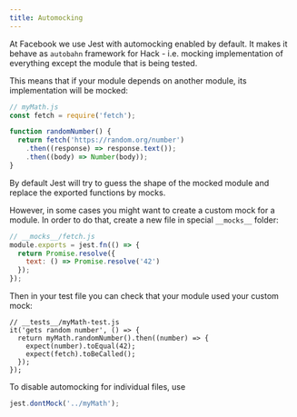 ```yaml
---
title: Automocking
---
```


At Facebook we use Jest with automocking enabled by default. It makes it behave as `autobahn`
framework for Hack - i.e. mocking implementation of everything except the module that is
being tested.

This means that if your module depends on another module, its implementation will be mocked:

```javascript
// myMath.js
const fetch = require('fetch');

function randomNumber() {
  return fetch('https://random.org/number')
    .then((response) => response.text());
    .then((body) => Number(body));
}
```

By default Jest will try to guess the shape of the mocked module and replace the exported functions
by mocks.

However, in some cases you might want to create a custom mock for a module. In order to do that,
create a new file in special `__mocks__` folder:

```javascript
// __mocks__/fetch.js
module.exports = jest.fn(() => {
  return Promise.resolve({
    text: () => Promise.resolve('42')
  });
});
```

Then in your test file you can check that your module used your custom mock:

```
// __tests__/myMath-test.js
it('gets random number', () => {
  return myMath.randomNumber().then((number) => {
    expect(number).toEqual(42);
    expect(fetch).toBeCalled();
  });
});
```

To disable automocking for individual files, use

```javascript
jest.dontMock('../myMath');
```
